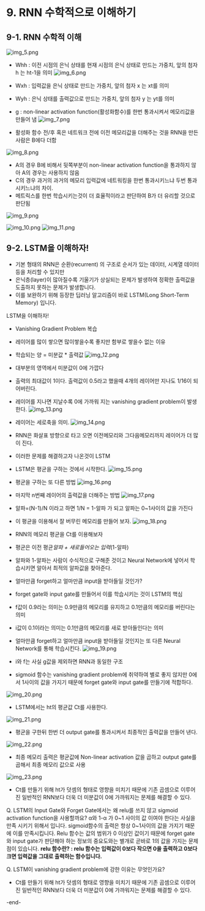 # 9. RNN 수학적으로 이해하기

## 9-1. RNN 수학적 이해

![img_5.png](img_5.png)

- Whh : 이전 시점의 은닉 상태를 현재 시점의 은닉 상태로 만드는 가중치, 앞의 첨자 h 는 ht-1을 의미
![img_6.png](img_6.png)

- Wxh : 입력값을 은닉 상태로 만드는 가중치, 앞의 첨자 x 는 xt를 의미
- Wyh : 은닉 상태를 출력값으로 만드는 가중치, 앞의 첨자 y 는 yt를 의미
- g : non-linear activation function(활성화함수)를 한번 통과시켜서 메모리값을 만들어 냄
![img_7.png](img_7.png)
- 활성화 함수 전/후 혹은 네트워크 전에 이전 메모리값을 더해주는 것을 RNN을 만든 사람은 B에다 더함

![img_8.png](img_8.png)
- A의 경우 B에 비해서 뒷쪽부분이 non-linear activation function을 통과하지 않아 A의 경우는 사용하지 않음
- C의 경우 과거의 과거의 메모리 입력값에 네트워킹을 한번 통과시키느냐 두번 통과시키느냐의 차이. 
- 메트릭스를 한번 학습시키는것이 더 효율적이라고 판단하여 B가 더 유리할 것으로 판단됨

![img_9.png](img_9.png)

![img_10.png](img_10.png)
![img_11.png](img_11.png)

## 9-2. LSTM을 이해하자!
- 기본 형태의 RNN은 순환(recurrent) 의 구조로 순서가 있는 데이터, 시계열 데이터 등을 처리할 수 있지만
- 은닉층(layer)이 많아질수록 기울기가 상실되는 문제가 발생하여 정확한 출력값을 도출하지 못하는 문제가 발생합니다.
- 이를 보완하기 위해 등장한 딥러닝 알고리즘이 바로 LSTM(Long Short-Term Memory) 입니다.

LSTM을 이해하자!
- Vanishing Gradient Problem 복습
- 레이어를 많이 쌓으면 많이쌓을수록 좋지만 함부로 쌓을수 없는 이유
- 학습되는 양 = 미분값 * 출력값
![img_12.png](img_12.png)
- 대부분의 영역에서 미분값이 0에 가깝다
- 출력의 최대값이 1이다. 출력값이 0.5라고 했을때 4개의 레이어만 지나도 1/16이 되어버린다.
- 레이어를 지나면 지날수록 0에 가까워 지는 vanishing gradient problem이 발생한다.
![img_13.png](img_13.png)
- 레이어는 세로축을 의미. 
![img_14.png](img_14.png)
- RNN은 화살표 방향으로 타고 오면 이전메모리와 그다음메모리까지 레이어가 더 많이 진다.
- 이러한 문제를 해결하고자 나온것이 LSTM
- LSTM은 평균을 구하는 것에서 시작한다.
![img_15.png](img_15.png)
- 평균을 구하는 또 다른 방법
![img_16.png](img_16.png)
- 마지막 n번째 레이어의 출력값을 더해주는 방법
![img_17.png](img_17.png)
- 알파=(N-1)/N 이라고 하면 1/N = 1-알파 가 되고 알파는 0~1사이의 값을 가진다
- 이 평균을 이용해서 잘 버무린 메모리를 만들어 보자.
![img_18.png](img_18.png)
- RNN의 메모리 평균을 Ct를 이용해보자
- 평균은 이전 평균*알파 + 새로들어오는 입력*(1-알파)
- 알파와 1-알파는 사람이 수식적으로 구해준 것이고 Neural Network에 넣어서 학습시키면 알아서 최적의 알파값을 찾아준다.

- 얼마만큼 forget하고 얼마만큼 input을 받아들일 것인가?
- forget gate와 input gate를 만들어서 이를 학습시키는 것이 LSTM의 핵심
- f값이 0.9라는 의미는 0.9만큼의 메모리를 유지하고 0.1만큼의 메모리를 버린다는 의미
- i값이 0.1이라는 의미는 0.1만큼의 메모리를 새로 받아들인다는 의미
- 얼마만큼 forget하고 얼마만큼 input을 받아들일 것인지는 또 다른 Neural Network를 통해 학습시킨다.
![img_19.png](img_19.png)
- i와 f는 사실 g값을 제외하면 RNN과 동일한 구조
- sigmoid 함수는 vanishing gradient problem에 취약하여 별로 좋지 않지만 0에서 1사이의 값을 가지기 때문에 forget gate와 input gate를 만들기에 적합하다.  

![img_20.png](img_20.png)  

- LSTM에서는 ht의 평균값 Ct를 사용한다.  

![img_21.png](img_21.png)  

- 평균을 구한뒤 한번 더 output gate를 통과시켜서 최종적인 출력값을 만들어 낸다.  

![img_22.png](img_22.png)  

- 최종 메모리 출력은 평균값에 Non-linear activation 값을 곱하고 output gate를 곱해서 최종 메모리 값으로 사용

![img_23.png](img_23.png)  

- Ct를 만들기 위해 ht가 덧셈의 형태로 영향을 미치기 때문에 기존 곱셈으로 이루어진 일반적인 RNN보다 더욱 더 미분값이 0에 가까워지는 문제를 해결할 수 있다.

Q. LSTM의 Input Gate와 Forget Gate에서는 왜 relu를 쓰지 않고 sigmoid activation function을 사용할까요?
α와 1-α 가 0~1 사이의 값 이여야 한다는 사실을 만족 시키기 위해서 입니다. sigmoid함수의 출력은 항상 0~1사이의 값을 가지기 때문에 이를 만족시킵니다.
Relu 함수는 값의 범위가 0 이상인 값이기 때문에 forget gate와 input gate가 판단해야 하는 정보의 중요도와는 별개로 곧바로 1의 값을 가지는 문제점이 있습니다. 
**relu 함수란? : relu 함수는 입력값이 0보다 작으면 0을 출력하고 0보다 크면 입력값을 그대로 출력하는 함수입니다.**

Q. LSTM이 vanishing gradient problem에 강한 이유는 무엇인가요?
- Ct를 만들기 위해 ht가 덧셈의 형태로 영향을 미치기 때문에 기존 곱셈으로 이루어진 일반적인 RNN보다 더욱 더 미분값이 0에 가까워지는 문제를 해결할 수 있다.

-end-
